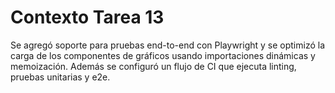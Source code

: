 # Contexto Tarea 13

Se agregó soporte para pruebas end-to-end con Playwright y se optimizó la carga de los componentes de gráficos usando importaciones dinámicas y memoización. Además se configuró un flujo de CI que ejecuta linting, pruebas unitarias y e2e.
